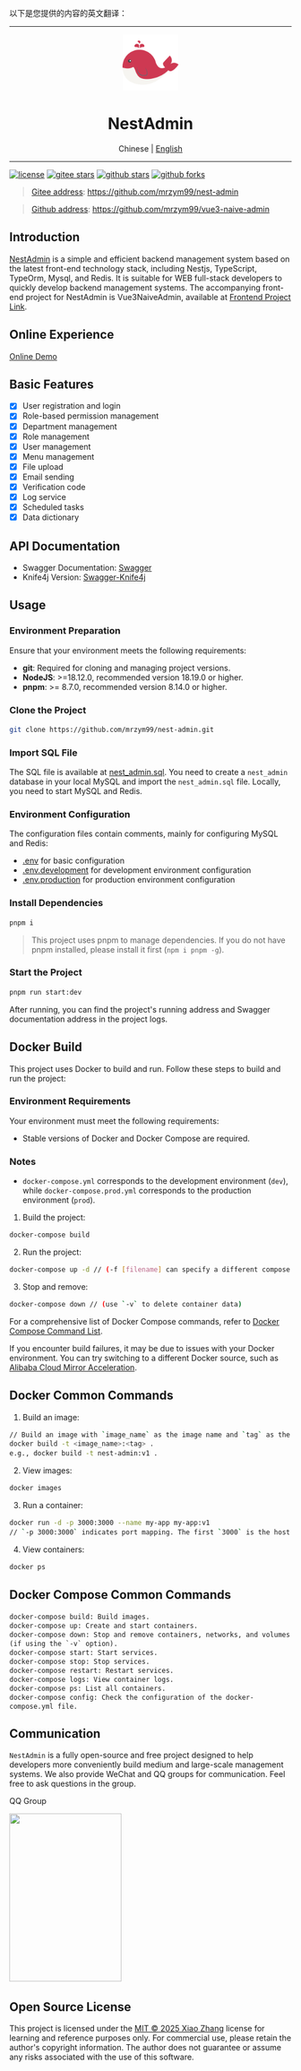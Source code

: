 以下是您提供的内容的英文翻译：

---

<div align="center">
  <img src="./public/favicon.svg" width="100" />
  <h1>NestAdmin</h1>
  <span>Chinese | <a href="./README.en_US.md">English</a></span>
</div>

---

[![license](https://img.shields.io/badge/license-MIT-green.svg)](./LICENSE)
[![gitee stars](https://gitee.com/mrzym/nest-admin/badge/star.svg)](https://github.com/mrzym99/nest-admin)
[![github stars](https://img.shields.io/github/stars/mrzym99/nest-admin)](https://github.com/mrzym99/nest-admin)
[![github forks](https://img.shields.io/github/forks/mrzym99/nest-admin)](https://github.com/mrzym99/nest-admin)

> [Gitee address](https://github.com/mrzym99/nest-admin): https://github.com/mrzym99/nest-admin

> [Github address](https://github.com/mrzym99/vue3-naive-admin): https://github.com/mrzym99/vue3-naive-admin

## Introduction

[NestAdmin](https://github.com/mrzym99/nest-admin) is a simple and efficient backend management system based on the latest front-end technology stack, including Nestjs, TypeScript, TypeOrm, Mysql, and Redis. It is suitable for WEB full-stack developers to quickly develop backend management systems. The accompanying front-end project for NestAdmin is Vue3NaiveAdmin, available at [Frontend Project Link](https://gitee.com/mrzym/vue3-naive-admin).

## Online Experience

[Online Demo](http://nest.mrzym.top)

## Basic Features

- [x] User registration and login
- [x] Role-based permission management
- [x] Department management
- [x] Role management
- [x] User management
- [x] Menu management
- [x] File upload
- [x] Email sending
- [x] Verification code
- [x] Log service
- [x] Scheduled tasks
- [x] Data dictionary

## API Documentation

- Swagger Documentation: [Swagger](http://mrzym.top:3366/docs)
- Knife4j Version: [Swagger-Knife4j](http://mrzym.top:3366/doc.html)

## Usage

### Environment Preparation

Ensure that your environment meets the following requirements:

- **git**: Required for cloning and managing project versions.
- **NodeJS**: >=18.12.0, recommended version 18.19.0 or higher.
- **pnpm**: >= 8.7.0, recommended version 8.14.0 or higher.

### Clone the Project

```bash
git clone https://github.com/mrzym99/nest-admin.git
```

### Import SQL File

The SQL file is available at [nest_admin.sql](./sql/nest_admin.sql). You need to create a `nest_admin` database in your local MySQL and import the `nest_admin.sql` file.
Locally, you need to start MySQL and Redis.

### Environment Configuration

The configuration files contain comments, mainly for configuring MySQL and Redis:

- [.env](./env) for basic configuration
- [.env.development](./env.development) for development environment configuration
- [.env.production](./env.production) for production environment configuration

### Install Dependencies

```bash
pnpm i
```

> This project uses pnpm to manage dependencies. If you do not have pnpm installed, please install it first (`npm i pnpm -g`).

### Start the Project

```bash
pnpm run start:dev
```

After running, you can find the project's running address and Swagger documentation address in the project logs.

## Docker Build

This project uses Docker to build and run. Follow these steps to build and run the project:

### Environment Requirements

Your environment must meet the following requirements:

- Stable versions of Docker and Docker Compose are required.

### Notes

- `docker-compose.yml` corresponds to the development environment (`dev`), while `docker-compose.prod.yml` corresponds to the production environment (`prod`).

1. Build the project:

```bash
docker-compose build
```

2. Run the project:

```bash
docker-compose up -d // (-f [filename] can specify a different compose file; `-d` runs in the background, suitable for running on a server. Exiting the terminal will not stop the containers)
```

3. Stop and remove:

```bash
docker-compose down // (use `-v` to delete container data)
```

For a comprehensive list of Docker Compose commands, refer to [Docker Compose Command List](https://www.cnblogs.com/xyh9039/p/18540766).

If you encounter build failures, it may be due to issues with your Docker environment. You can try switching to a different Docker source, such as [Alibaba Cloud Mirror Acceleration](https://cr.console.aliyun.com/cn-hangzhou/instances/mirrors).

## Docker Common Commands

1. Build an image:

```bash
// Build an image with `image_name` as the image name and `tag` as the version
docker build -t <image_name>:<tag> .
e.g., docker build -t nest-admin:v1 .
```

2. View images:

```bash
docker images
```

3. Run a container:

```bash
docker run -d -p 3000:3000 --name my-app my-app:v1
// `-p 3000:3000` indicates port mapping. The first `3000` is the host (server) port, and the second `3000` is the container port.
```

4. View containers:

```bash
docker ps
```

## Docker Compose Common Commands

```
docker-compose build: Build images.
docker-compose up: Create and start containers.
docker-compose down: Stop and remove containers, networks, and volumes (if using the `-v` option).
docker-compose start: Start services.
docker-compose stop: Stop services.
docker-compose restart: Restart services.
docker-compose logs: View container logs.
docker-compose ps: List all containers.
docker-compose config: Check the configuration of the docker-compose.yml file.
```

## Communication

`NestAdmin` is a fully open-source and free project designed to help developers more conveniently build medium and large-scale management systems. We also provide WeChat and QQ groups for communication. Feel free to ask questions in the group.

<div>
  <p>QQ Group</p>
  <img src="https://nest-image.mrzym.top/qrcode.jpg" height="300" width="200" />
</div>

## Open Source License

This project is licensed under the [MIT © 2025 Xiao Zhang](./LICENSE) license for learning and reference purposes only. For commercial use, please retain the author's copyright information. The author does not guarantee or assume any risks associated with the use of this software.
